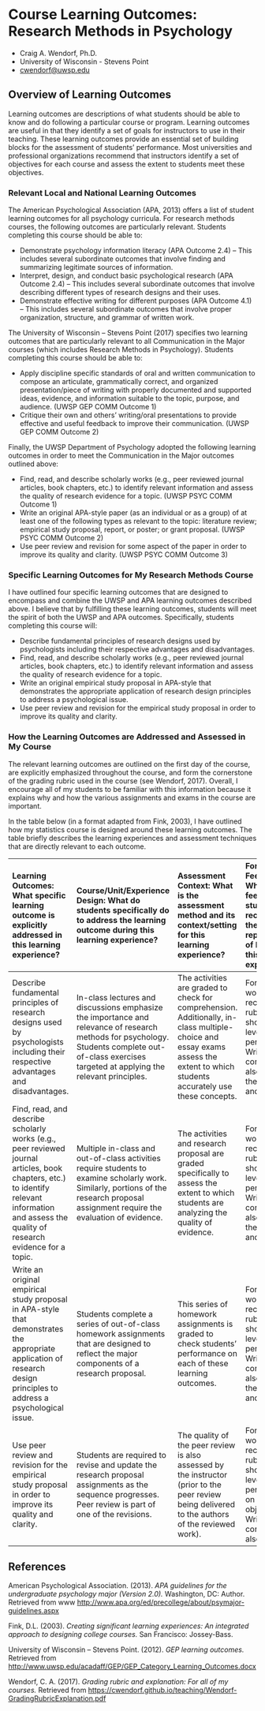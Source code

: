 # Course Learning Outcomes: Research Methods in Psychology

- Craig A. Wendorf, Ph.D.
- University of Wisconsin - Stevens Point
- cwendorf@uwsp.edu

## Overview of Learning Outcomes

Learning outcomes are descriptions of what students should be able to know and do following a particular course or program. Learning outcomes are useful in that they identify a set of goals for instructors to use in their teaching. These learning outcomes provide an essential set of building blocks for the assessment of students’ performance. Most universities and professional organizations recommend that instructors identify a set of objectives for each course and assess the extent to students meet these objectives.

### Relevant Local and National Learning Outcomes

The American Psychological Association (APA, 2013) offers a list of student learning outcomes for all psychology curricula. For research methods courses, the following outcomes are particularly relevant. Students completing this course should be able to:

- Demonstrate psychology information literacy (APA Outcome 2.4) – This includes several subordinate outcomes that involve finding and summarizing legitimate sources of information. 
- Interpret, design, and conduct basic psychological research (APA Outcome 2.4) – This includes several subordinate outcomes that involve describing different types of research designs and their uses.
- Demonstrate effective writing for different purposes (APA Outcome 4.1) – This includes several subordinate outcomes that involve proper organization, structure, and grammar of written work.

The University of Wisconsin – Stevens Point (2017) specifies two learning outcomes that are particularly relevant to all Communication in the Major courses (which includes Research Methods in Psychology). Students completing this course should be able to:

- Apply discipline specific standards of oral and written communication to compose an articulate, grammatically correct, and organized presentation/piece of writing with properly documented and supported ideas, evidence, and information suitable to the topic, purpose, and audience. (UWSP GEP COMM Outcome 1) 
- Critique their own and others’ writing/oral presentations to provide effective and useful feedback to improve their communication. (UWSP GEP COMM Outcome 2)

Finally, the UWSP Department of Psychology adopted the following learning outcomes in order to meet the Communication in the Major outcomes outlined above:

- Find, read, and describe scholarly works (e.g., peer reviewed journal articles, book chapters, etc.) to identify relevant information and assess the quality of research evidence for a topic. (UWSP PSYC COMM Outcome 1)
- Write an original APA-style paper (as an individual or as a group) of at least one of the following types as relevant to the topic: literature review; empirical study proposal, report, or poster; or grant proposal. (UWSP PSYC COMM Outcome 2)
- Use peer review and revision for some aspect of the paper in order to improve its quality and clarity. (UWSP PSYC COMM Outcome 3)

### Specific Learning Outcomes for My Research Methods Course

I have outlined four specific learning outcomes that are designed to encompass and combine the UWSP and APA learning outcomes described above. I believe that by fulfilling these learning outcomes, students will meet the spirit of both the UWSP and APA outcomes. Specifically, students completing this course will:

- Describe fundamental principles of research designs used by psychologists including their respective advantages and disadvantages.
- Find, read, and describe scholarly works (e.g., peer reviewed journal articles, book chapters, etc.) to identify relevant information and assess the quality of research evidence for a topic.
- Write an original empirical study proposal in APA-style that demonstrates the appropriate application of research design principles to address a psychological issue.
- Use peer review and revision for the empirical study proposal in order to improve its quality and clarity.

### How the Learning Outcomes are Addressed and Assessed in My Course 

The relevant learning outcomes are outlined on the first day of the course, are explicitly emphasized throughout the course, and form the cornerstone of the grading rubric used in the course (see Wendorf, 2017). Overall, I encourage all of my students to be familiar with this information because it explains why and how the various assignments and exams in the course are important. 

In the table below (in a format adapted from Fink, 2003), I have outlined how my statistics course is designed around these learning outcomes. The table briefly describes the learning experiences and assessment techniques that are directly relevant to each outcome. 

| Learning Outcomes: What specific learning outcome is explicitly addressed in this learning experience? | Course/Unit/Experience Design: What do students specifically do to address the learning outcome during this learning experience? | Assessment Context: What is the assessment method and its context/setting for this learning experience? | Formal Feedback: What formal feedback do students receive about their representation of learning in this experience? |
| :- | :- | :- | :- |
| Describe fundamental principles of research designs used by psychologists including their respective advantages and disadvantages. | In-class lectures and discussions emphasize the importance and relevance of research methods for psychology. Students complete out-of-class exercises targeted at applying the relevant principles. | The activities are graded to check for comprehension. Additionally, in-class multiple-choice and essay exams assess the extent to which students accurately use these concepts. | For written work, students receive a rubric that shows their level of performance. Written comments are also made on the activities and the exams. |
| Find, read, and describe scholarly works (e.g., peer reviewed journal articles, book chapters, etc.) to identify relevant information and assess the quality of research evidence for a topic. | Multiple in-class and out-of-class activities require students to examine scholarly work. Similarly, portions of the research proposal assignment require the evaluation of evidence. | The activities and research proposal are graded specifically to assess the extent to which students are analyzing the quality of evidence. | For written work, students receive a rubric that shows their level of performance. Written comments are also made on the activities and the exams. |
| Write an original empirical study proposal in APA-style that demonstrates the appropriate application of research design principles to address a psychological issue.	| Students complete a series of out-of-class homework assignments that are designed to reflect the major components of a research proposal.	| This series of homework assignments is graded to check students’ performance on each of these learning outcomes. | For written work, students receive a rubric that shows their level of performance. Written comments are also made on the activities and the exams. |
| Use peer review and revision for the empirical study proposal in order to improve its quality and clarity. | Students are required to revise and update the research proposal assignments as the sequence progresses. Peer review is part of one of the revisions. | The quality of the peer review is also assessed by the instructor (prior to the peer review being delivered to the authors of the reviewed work). | For written work, students receive a rubric that shows their level of performance on these objectives. Written comments are also provided. |

## References

American Psychological Association. (2013). *APA guidelines for the undergraduate psychology major (Version 2.0).* Washington, DC: Author. Retrieved from www http://www.apa.org/ed/precollege/about/psymajor-guidelines.aspx

Fink, D.L. (2003). *Creating significant learning experiences: An integrated approach to designing college courses.* San Francisco: Jossey-Bass.

University of Wisconsin – Stevens Point. (2012). *GEP learning outcomes.* Retrieved from http://www.uwsp.edu/acadaff/GEP/GEP_Category_Learning_Outcomes.docx

Wendorf, C. A. (2017). *Grading rubric and explanation: For all of my courses.* Retrieved from https://cwendorf.github.io/teaching/Wendorf-GradingRubricExplanation.pdf
